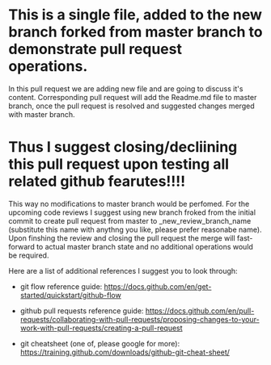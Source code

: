 # This is a single file, added to the new branch forked from master branch to demonstrate pull request operations.  

In this pull request we are adding new file and are going to discuss it's content.
Corresponding pull request will add the Readme.md file to master branch, once the pull request is resolved and suggested changes merged with master branch.  

# **Thus I suggest closing/decliining this pull request upon testing all related github fearutes!!!!**  
This way no modifications to master branch would be perfomed.
For the upcoming code reviews I suggest using new branch froked from the initial commit to create pull request from master to _new_review_branch_name (substitute this name with anythng you like, please prefer reasonabe name).
Upon finshing the review and closing the pull request the merge will fast-forward to actual master branch state and no additional operations would be required.

Here are a list of additional references I suggest you to look through:  
  - git flow reference guide:
    https://docs.github.com/en/get-started/quickstart/github-flow

  - github pull requests reference guide:
    https://docs.github.com/en/pull-requests/collaborating-with-pull-requests/proposing-changes-to-your-work-with-pull-requests/creating-a-pull-request

  - git cheatsheet (one of, please google for more):
    https://training.github.com/downloads/github-git-cheat-sheet/
